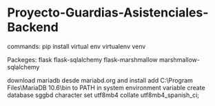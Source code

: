 # Proyecto-Guardias-Asistenciales-Backend
commands:
pip install virtual env
virtualenv venv

Packeges:
flask
flask-sqlalchemy
flask-marshmallow
marshmallow-sqlalchemy


download mariadb desde mariabd.org and install
add C:\Program Files\MariaDB 10.6\bin to PATH in system environment variable 
create database sggbd character set utf8mb4 collate utf8mb4_spanish_ci;

